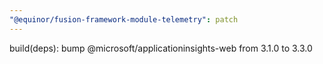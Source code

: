 ```yaml
---
"@equinor/fusion-framework-module-telemetry": patch
---
```


build(deps): bump @microsoft/applicationinsights-web from 3.1.0 to 3.3.0
